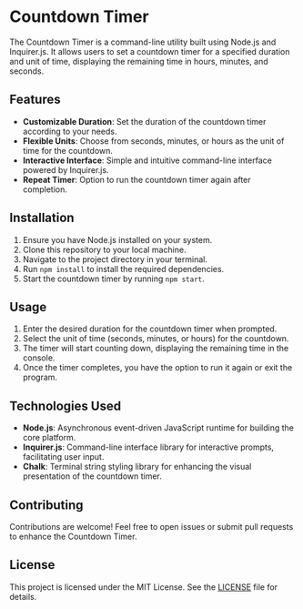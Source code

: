 

# Countdown Timer

The Countdown Timer is a command-line utility built using Node.js and Inquirer.js. It allows users to set a countdown timer for a specified duration and unit of time, displaying the remaining time in hours, minutes, and seconds.

## Features

- **Customizable Duration**: Set the duration of the countdown timer according to your needs.
- **Flexible Units**: Choose from seconds, minutes, or hours as the unit of time for the countdown.
- **Interactive Interface**: Simple and intuitive command-line interface powered by Inquirer.js.
- **Repeat Timer**: Option to run the countdown timer again after completion.

## Installation

1. Ensure you have Node.js installed on your system.
2. Clone this repository to your local machine.
3. Navigate to the project directory in your terminal.
4. Run `npm install` to install the required dependencies.
5. Start the countdown timer by running `npm start`.

## Usage

1. Enter the desired duration for the countdown timer when prompted.
2. Select the unit of time (seconds, minutes, or hours) for the countdown.
3. The timer will start counting down, displaying the remaining time in the console.
4. Once the timer completes, you have the option to run it again or exit the program.

## Technologies Used

- **Node.js**: Asynchronous event-driven JavaScript runtime for building the core platform.
- **Inquirer.js**: Command-line interface library for interactive prompts, facilitating user input.
- **Chalk**: Terminal string styling library for enhancing the visual presentation of the countdown timer.

## Contributing

Contributions are welcome! Feel free to open issues or submit pull requests to enhance the Countdown Timer.

## License

This project is licensed under the MIT License. See the [LICENSE](LICENSE) file for details.

